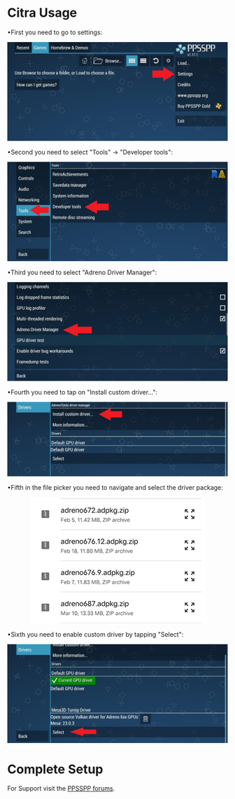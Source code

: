 # Citra Usage

•First you need to go to settings:
<p align="center"><img src="images/ppsspp/ppsspp_main.jpg"/></p>

•Second you need to select "Tools" -> "Developer tools":
<p align="center"><img src="images/ppsspp/ppsspp_settings.jpg"/></p>

•Third you need to select "Adreno Driver Manager":
<p align="center"><img src="images/ppsspp/ppsspp_dev_tools.jpg"/></p>

•Fourth you need to tap on "Install custom driver...":
<p align="center"><img src="images/ppsspp/ppsspp_gpu_before.jpg"/></p>

•Fifth in the file picker you need to navigate and select the driver package:
<p align="center"><img src="images/ppsspp/ppsspp_picker.png"/></p>

•Sixth you need to enable custom driver by tapping "Select":
<p align="center"><img src="images/ppsspp/ppsspp_gpu_after.jpg"/></p>

# Complete Setup

For Support visit the <a href="https://forums.ppsspp.org/">PPSSPP forums</a>.
